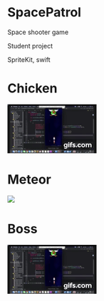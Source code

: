# SpacePatrol
Space shooter game

Student project

SpriteKit, swift


# Chicken
![](boss.gif)


# Meteor
![](chicken.gif)

# Boss
![](boss.gif)
